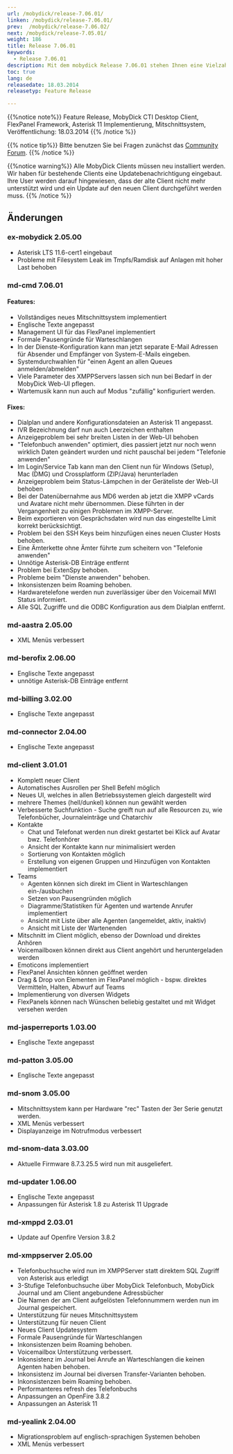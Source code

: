```yaml
---
url: /mobydick/release-7.06.01/
linken: /mobydick/release-7.06.01/
prev:  /mobydick/release-7.06.02/
next: /mobydick/release-7.05.01/
weight: 186
title: Release 7.06.01
keywords:
  - Release 7.06.01
description: Mit dem mobydick Release 7.06.01 stehen Ihnen eine Vielzahl an neuen Funtionen zur Verfügung.
toc: true
lang: de
releasedate: 18.03.2014
releasetyp: Feature Release

---
```


{{%notice note%}}
Feature Release, MobyDick CTI Desktop Client, FlexPanel Framework, Asterisk 11 Implementierung, Mitschnittsystem, Veröffentlichung: 18.03.2014
{{% /notice %}}

{{% notice tip%}}
Bitte benutzen Sie bei Fragen zunächst das [Community Forum](http://community.pascom.net/forum.php "Zu unserem Forum").
{{% /notice %}}

{{%notice warning%}}
Alle MobyDick Clients müssen neu installiert werden. Wir haben für bestehende Clients eine Updatebenachrichtigung eingebaut.
Ihre User werden darauf hingewiesen, dass der alte Client nicht mehr unterstützt wird und ein Update auf den neuen Client durchgeführt werden muss.
{{% /notice %}}


## Änderungen

### ex-mobydick 2.05.00

*   Asterisk LTS 11.6-cert1 eingebaut
*   Probleme mit Filesystem Leak im Tmpfs/Ramdisk auf Anlagen mit hoher Last behoben

### md-cmd 7.06.01

#### Features:

*   Vollständiges neues Mitschnittsystem implementiert
*   Englische Texte angepasst
*   Management UI für das FlexPanel implementiert
*   Formale Pausengründe für Warteschlangen
*   In der Dienste-Konfiguration kann man jetzt separate E-Mail Adressen für Absender und Empfänger von System-E-Mails eingeben.
*   Systemdurchwahlen für "einen Agent an allen Queues anmelden/abmelden"
*   Viele Parameter des XMPPServers lassen sich nun bei Bedarf in der MobyDick Web-UI pflegen.
*   Wartemusik kann nun auch auf Modus "zufällig" konfiguriert werden.

#### Fixes:

*   Dialplan und andere Konfigurationsdateien an Asterisk 11 angepasst.
*   IVR Bezeichnung darf nun auch Leerzeichen enthalten
*   Anzeigeproblem bei sehr breiten Listen in der Web-UI behoben
*   "Telefonbuch anwenden" optimiert, dies passiert jetzt nur noch wenn wirklich Daten geändert wurden und nicht pauschal bei jedem "Telefonie anwenden"
*   Im Login/Service Tab kann man den Client nun für Windows (Setup), Mac (DMG) und Crossplatform (ZIP/Java) herunterladen
*   Anzeigeproblem beim Status-Lämpchen in der Geräteliste der Web-UI behoben
*   Bei der Datenübernahme aus MD6 werden ab jetzt die XMPP vCards und Avatare nicht mehr übernommen. Diese führten in der Vergangenheit zu einigen Problemen im XMPP-Server.
*   Beim exportieren von Gesprächsdaten wird nun das eingestellte Limit korrekt berücksichtigt.
*   Problem bei den SSH Keys beim hinzufügen eines neuen Cluster Hosts behoben.
*   Eine Ämterkette ohne Ämter führte zum scheitern von "Telefonie anwenden"
*   Unnötige Asterisk-DB Einträge entfernt
*   Problem bei ExtenSpy behoben.
*   Probleme beim "Dienste anwenden" behoben.
*   Inkonsistenzen beim Roaming behoben.
*   Hardwaretelefone werden nun zuverlässiger über den Voicemail MWI Status informiert.
*   Alle SQL Zugriffe und die ODBC Konfiguration aus dem Dialplan entfernt.

### md-aastra 2.05.00

*   XML Menüs verbessert

### md-berofix 2.06.00

*   Englische Texte angepasst
*   unnötige Asterisk-DB Einträge entfernt

### md-billing 3.02.00

*   Englische Texte angepasst

### md-connector 2.04.00

*   Englische Texte angepasst

### md-client 3.01.01

*   Komplett neuer Client
*   Automatisches Ausrollen per Shell Befehl möglich
*   Neues UI, welches in allen Betriebssystemen gleich dargestellt wird
*   mehrere Themes (hell/dunkel) können nun gewählt werden
*   Verbesserte Suchfunktion - Suche greift nun auf alle Resourcen zu, wie Telefonbücher, Journaleinträge und Chatarchiv
*   Kontakte 
    *   Chat und Telefonat werden nun direkt gestartet bei Klick auf Avatar bwz. Telefonhörer
    *   Ansicht der Kontakte kann nur minimalisiert werden
    *   Sortierung von Kontakten möglich
    *   Erstellung von eigenen Gruppen und Hinzufügen von Kontakten implementiert
*   Teams 
    *   Agenten können sich direkt im Client in Warteschlangen ein-/ausbuchen 
    *   Setzen von Pausengründen möglich
    *   Diagramme/Statistiken für Agenten und wartende Anrufer implementiert
    *   Ansicht mit Liste über alle Agenten (angemeldet, aktiv, inaktiv)
    *   Ansicht mit Liste der Wartenenden
*   Mitschnitt im Client möglich, ebenso der Download und direktes Anhören
*   Voicemailboxen können direkt aus Client angehört und heruntergeladen werden
*   Emoticons implementiert
*   FlexPanel Ansichten können geöffnet werden
*   Drag & Drop von Elementen im FlexPanel möglich - bspw. direktes Vermitteln, Halten, Abwurf auf Teams 
*   Implementierung von diversen Widgets
*   FlexPanels können nach Wünschen beliebig gestaltet und mit Widget versehen werden

### md-jasperreports 1.03.00

*   Englische Texte angepasst

### md-patton 3.05.00

*   Englische Texte angepasst

### md-snom 3.05.00

*   Mitschnittsystem kann per Hardware "rec" Tasten der 3er Serie genutzt werden.
*   XML Menüs verbessert
*   Displayanzeige im Notrufmodus verbessert

### md-snom-data 3.03.00

*   Aktuelle Firmware 8.7.3.25.5 wird nun mit ausgeliefert.

### md-updater 1.06.00

*   Englische Texte angepasst
*   Anpassungen für Asterisk 1.8 zu Asterisk 11 Upgrade

### md-xmppd 2.03.01

*   Update auf Openfire Version 3.8.2

### md-xmppserver 2.05.00

*   Telefonbuchsuche wird nun im XMPPServer statt direktem SQL Zugriff von Asterisk aus erledigt
*   3-Stufige Telefonbuchsuche über MobyDick Telefonbuch, MobyDick Journal und am Client angebundene Adressbücher
*   Die Namen der am Client aufgelösten Telefonnummern werden nun im Journal gespeichert.
*   Unterstützung für neues Mitschnittsystem
*   Unterstützung für neuen Client
*   Neues Client Updatesystem
*   Formale Pausengründe für Warteschlangen
*   Inkonsistenzen beim Roaming behoben.
*   Voicemailbox Unterstützung verbessert.
*   Inkonsistenz im Journal bei Anrufe an Warteschlangen die keinen Agenten haben behoben.
*   Inkonsistenz im Journal bei diversen Transfer-Varianten behoben.
*   Inkonsistenzen beim Roaming behoben.
*   Performanteres refresh des Telefonbuchs
*   Anpassungen an OpenFire 3.8.2
*   Anpassungen an Asterisk 11

### md-yealink 2.04.00

*   Migrationsproblem auf englisch-sprachigen Systemen behoben
*   XML Menüs verbessert
